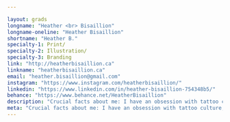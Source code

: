 ```yaml
---

layout: grads
longname: "Heather <br> Bisaillion"
longname-oneline: "Heather Bisaillion"
shortname: "Heather B."
specialty-1: Print/
specialty-2: Illustration/
specialty-3: Branding
link: "http://heatherbisaillion.ca"
linkname: "heatherbisaillion.ca"
email: "heather.bisaillion@gmail.com"
instagram: "https://www.instagram.com/heatherbisaillion/"
linkedin: "https://www.linkedin.com/in/heather-bisaillion-754348b5/"
behance: "https://www.behance.net/HeatherBisaillion"
description: "Crucial facts about me: I have an obsession with tattoo culture, I'm fueled primarily by coffee and definitely air-guitar alone in my room."
meta: "Crucial facts about me: I have an obsession with tattoo culture, I'm fueled primarily by coffee and definitely air-guitar alone in my room."
---
```

